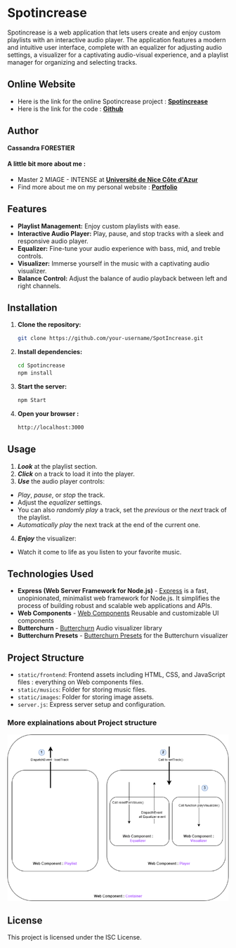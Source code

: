 # Spotincrease

Spotincrease is a web application that lets users create and enjoy custom playlists with an interactive audio player. The application features a modern and intuitive user interface, complete with an equalizer for adjusting audio settings, a visualizer for a captivating audio-visual experience, and a playlist manager for organizing and selecting tracks.

## Online Website
- Here is the link for the online Spotincrease project :
  [**Spotincrease**](https://spotincrease.osc-fr1.scalingo.io/)
- Here is the link for the code : [**Github**](https://github.com/Cassandraforestier/spotincrease)

## Author
**Cassandra FORESTIER** 
#### A little bit more about me : ####
- Master 2 MIAGE - INTENSE at [**Université de Nice Côte d'Azur**](https://univ-cotedazur.fr/formation/offre-de-formation/master-methodes-informatiques-appliquees-a-la-gestion-des-entreprises)
- Find more about me on my personal website : [**Portfolio**](https://cassandraforestier.github.io/portfolio/)

## Features

- **Playlist Management:** Enjoy custom playlists with ease.
- **Interactive Audio Player:** Play, pause, and stop tracks with a sleek and responsive audio player.
- **Equalizer:** Fine-tune your audio experience with bass, mid, and treble controls.
- **Visualizer:** Immerse yourself in the music with a captivating audio visualizer.
- **Balance Control:** Adjust the balance of audio playback between left and right channels.

## Installation

1. **Clone the repository:**
   ```bash
   git clone https://github.com/your-username/SpotIncrease.git
   ```
2. **Install dependencies:**
    ```bash
    cd Spotincrease
    npm install
    ```
3. **Start the server:**
    ```bash
    npm Start
    ```
4. **Open your browser :**
    ```bash
    http://localhost:3000
    ```

## Usage
1. ***Look*** at the playlist section.
2. ***Click*** on a track to load it into the player.
3. ***Use*** the audio player controls:
- *Play*, *pause*, or *stop* the track. 
- Adjust the *equalizer* settings.
- You can also *randomly play* a track, set the *previous* or the *next* track of the playlist.
- *Automatically play* the next track at the end of the current one.
4. ***Enjoy*** the visualizer:
- Watch it come to life as you listen to your favorite music.

## Technologies Used

- **Express (Web Server Framework for Node.js)** - [Express](https://expressjs.com/) is a fast, unopinionated, minimalist web framework for Node.js. It simplifies the process of building robust and scalable web applications and APIs.
- **Web Components** - [Web Components](https://developer.mozilla.org/en-US/docs/Web/API/Web_components) Reusable and customizable UI components
- **Butterchurn** - [Butterchurn](https://butterchurnviz.com/) Audio visualizer library
- **Butterchurn Presets** - [Butterchurn Presets](https://github.com/jberg/butterchurn-presets) for the Butterchurn visualizer

## Project Structure
- `static/frontend`: Frontend assets including HTML, CSS, and JavaScript files : everything on Web components files.
- `static/musics`: Folder for storing music files.
- `static/images`: Folder for storing image assets.
- `server.js`: Express server setup and configuration.

### More explainations about Project structure 

![App Screenshot](./doc/webcomponent.drawio.png)

## License
This project is licensed under the ISC License.




